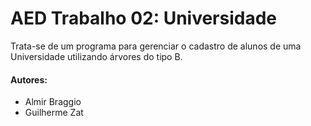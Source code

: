 # AED Trabalho 02: Universidade

Trata-se de um programa para gerenciar o cadastro de alunos de uma Universidade utilizando árvores do tipo B.

#### Autores:
- Almir Braggio
- Guilherme Zat
